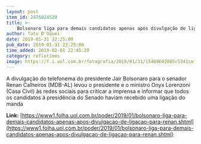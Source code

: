 ```yaml
---
layout: post
item_id: 2475024528
title: >-
    Bolsonaro liga para demais candidatos apenas após divulgação de ligação para Renan
author: Tatu D'Oquei
date: 2019-01-31 22:25:00
pub_date: 2019-01-31 22:25:00
time_added: 2019-02-01 22:45:20
category: refletimos
image: https://f.i.uol.com.br/fotografia/2019/01/31/15489602065c5341cef401c_1548960206_3x2_md.jpg
---
```


A divulgação do telefonema do presidente Jair Bolsonaro para o senador Renan Calheiros (MDB-AL) levou o presidente e o ministro Onyx Lorenzoni (Casa Civil) às redes sociais para criticar a imprensa e informar que todos os candidatos à presidência do Senado haviam recebido uma ligação do manda

**Link:** [https://www1.folha.uol.com.br/poder/2019/01/bolsonaro-liga-para-demais-candidatos-apenas-apos-divulgacao-de-ligacao-para-renan.shtml](https://www1.folha.uol.com.br/poder/2019/01/bolsonaro-liga-para-demais-candidatos-apenas-apos-divulgacao-de-ligacao-para-renan.shtml)

